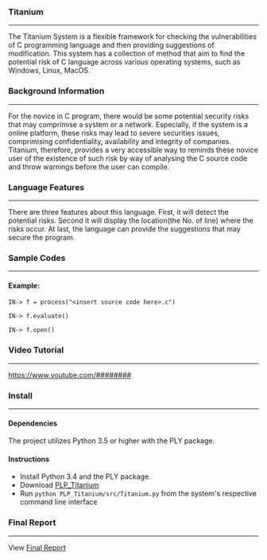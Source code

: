 ### **Titanium**
---
The Titanium System is a flexible framework for checking the vulnerabilities of C programming 
language and then providing suggestions of modification. This system has a collection of method that aim 
to find the potential risk of C language across various operating systems, such as Windows, Linux, MacOS.   

### **Background Information**
---
For the novice in C program, there would be some potential security risks that may comprimise a system or a network. 
Especially, if the system is a online platform, these risks may lead to severe securities issues, comprimising confidentiality, availability and integrity of companies.
Titanium, therefore, provides a very accessible way to reminds these novice user of the existence of 
such risk by way of analysing the C source code and throw warnings before the user can compile. 

### **Language Features**
---
There are three features about this language. First, it will detect the potential risks. Second it will 
display the location(the No. of line) where the risks occur. At last, the language can provide the 
suggestions that may secure the program.  

### **Sample Codes**
---
#### Example: 
```
IN-> f = process("<insert source code here>.c")

IN-> f.evaluate()

IN-> f.open()

```
### **Video Tutorial**
---
https://www.youtube.com/########

### **Install**
---
#### Dependencies
The project utilizes Python 3.5 or higher with the PLY package.

#### Instructions
* Install Python 3.4 and the PLY package.
* Download <a href="https://github.com/kensybernadeau/PLP_Titanium/archive/master.zip"> PLP_Titanium </a>
* Run ```python PLP_Titanium/src/Titanium.py``` from the system's respective command line interface

### **Final Report**
---
View <a href="https://#####"> Final Report </a>

